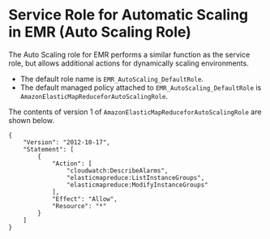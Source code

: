 # Service Role for Automatic Scaling in EMR \(Auto Scaling Role\)<a name="emr-iam-role-automatic-scaling"></a>

The Auto Scaling role for EMR performs a similar function as the service role, but allows additional actions for dynamically scaling environments\.
+ The default role name is `EMR_AutoScaling_DefaultRole`\.
+ The default managed policy attached to `EMR_AutoScaling_DefaultRole` is `AmazonElasticMapReduceforAutoScalingRole`\.

The contents of version 1 of `AmazonElasticMapReduceforAutoScalingRole` are shown below\.

```
{
    "Version": "2012-10-17",
    "Statement": [
        {
            "Action": [
                "cloudwatch:DescribeAlarms",
                "elasticmapreduce:ListInstanceGroups",
                "elasticmapreduce:ModifyInstanceGroups"
            ],
            "Effect": "Allow",
            "Resource": "*"
        }
    ]
}
```